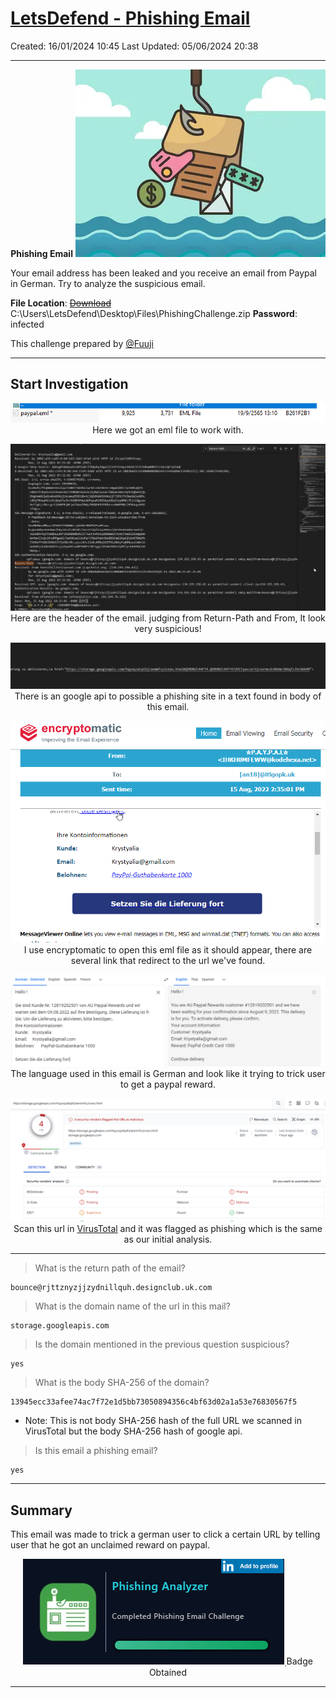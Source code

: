 # [LetsDefend - Phishing Email](https://app.letsdefend.io/challenge/phishing-email)
Created: 16/01/2024 10:45
Last Updated: 05/06/2024 20:38
* * *
<div align=center>

**Phishing Email**
![02f595fe02c968534a1d79f3ca8ec92d.png](/_resources/02f595fe02c968534a1d79f3ca8ec92d.png)
</div>
Your email address has been leaked and you receive an email from Paypal in German. Try to analyze the suspicious email.

**File Location**: [~~Download~~](https://files-ld.s3.us-east-2.amazonaws.com/PhishingChallenge.zip) C:\Users\LetsDefend\Desktop\Files\PhishingChallenge.zip **Password**: infected

This challenge prepared by [@Fuuji](https://www.linkedin.com/in/sylvain-meurot-b34050161)
* * *
## Start Investigation
<div align=center>

![4fdd17bde3249c7b0a9cd9a9305f42ef.png](/_resources/4fdd17bde3249c7b0a9cd9a9305f42ef.png)
Here we got an eml file to work with.

![8705d30a3fd8ee4c4f1424d2dd81b255.png](/_resources/8705d30a3fd8ee4c4f1424d2dd81b255.png)
Here are the header of the email. judging from Return-Path and From, It look very suspicious!

![c44c3e9f5172e680e5a6e366824fd36d.png](/_resources/c44c3e9f5172e680e5a6e366824fd36d.png)
There is an google api to possible a phishing site in a text found in body of this email.

![e3a7fed5e78b2eb82c7c53f0d772549d.png](/_resources/e3a7fed5e78b2eb82c7c53f0d772549d.png)
I use encryptomatic to open this eml file as it should appear, there are several link that redirect to the url we've found.

![dad8ce6890fed56f9acaf9d4266f9dc2.png](/_resources/dad8ce6890fed56f9acaf9d4266f9dc2.png)
The language used in this email is German and look like it trying to trick user to get a paypal reward.

![749d2afa32b8ef1ffac4b08f00408918.png](/_resources/749d2afa32b8ef1ffac4b08f00408918.png)
Scan this url in [VirusTotal](https://www.virustotal.com/gui/url/368c807550a0b3938b38f126a35cd732b211bb0f174638234670b84a5299af96/detection) and it was flagged as phishing which is the same as our initial analysis. 
</div>

* * *
> What is the return path of the email?
```
bounce@rjttznyzjjzydnillquh.designclub.uk.com
```

> What is the domain name of the url in this mail?
```
storage.googleapis.com
```

> Is the domain mentioned in the previous question suspicious?
```
yes
```

> What is the body SHA-256 of the domain?
```
13945ecc33afee74ac7f72e1d5bb73050894356c4bf63d02a1a53e76830567f5
```

* Note: This is not body SHA-256 hash of the full URL we scanned in VirusTotal but the body SHA-256 hash of google api.

> Is this email a phishing email?
```
yes
```

***
## Summary
This email was made to trick a german user to click a certain URL by telling user that he got an unclaimed reward on paypal. 

<div align=center>

![a64737d663cb8616091f8b4a79b39680.png](/_resources/a64737d663cb8616091f8b4a79b39680.png)
ฺBadge Obtained
</div>

* * *